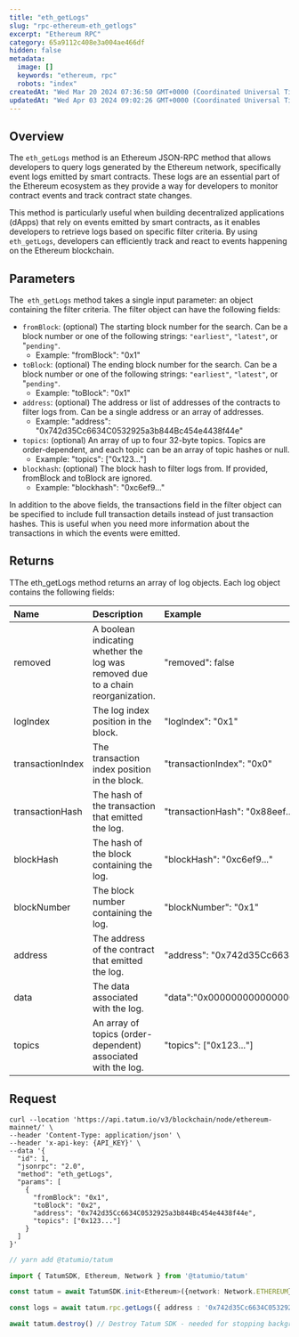 ```yaml
---
title: "eth_getLogs"
slug: "rpc-ethereum-eth_getlogs"
excerpt: "Ethereum RPC"
category: 65a9112c408e3a004ae466df
hidden: false
metadata: 
  image: []
  keywords: "ethereum, rpc"
  robots: "index"
createdAt: "Wed Mar 20 2024 07:36:50 GMT+0000 (Coordinated Universal Time)"
updatedAt: "Wed Apr 03 2024 09:02:26 GMT+0000 (Coordinated Universal Time)"
---
```

## Overview

The `eth_getLogs` method is an Ethereum JSON-RPC method that allows developers to query logs generated by the Ethereum network, specifically event logs emitted by smart contracts. These logs are an essential part of the Ethereum ecosystem as they provide a way for developers to monitor contract events and track contract state changes.

This method is particularly useful when building decentralized applications (dApps) that rely on events emitted by smart contracts, as it enables developers to retrieve logs based on specific filter criteria. By using `eth_getLogs`, developers can efficiently track and react to events happening on the Ethereum blockchain.

## Parameters

The` eth_getLogs` method takes a single input parameter: an object containing the filter criteria. The filter object can have the following fields:

- `fromBlock`: (optional) The starting block number for the search. Can be a block number or one of the following strings: `"earliest"`, `"latest"`, or "`pending"`.
  - Example: "fromBlock": "0x1"
- `toBlock`: (optional) The ending block number for the search. Can be a block number or one of the following strings: `"earliest"`, `"latest"`, or "`pending"`.
  - Example: "toBlock": "0x1"
- `address`: (optional) The address or list of addresses of the contracts to filter logs from. Can be a single address or an array of addresses.
  - Example: "address": "0x742d35Cc6634C0532925a3b844Bc454e4438f44e"
- `topics`:  (optional) An array of up to four 32-byte topics. Topics are order-dependent, and each topic can be an array of topic hashes or null.
  - Example: "topics": ["0x123..."]
- `blockhash`: (optional) The block hash to filter logs from. If provided, fromBlock and toBlock are ignored.
  - Example: "blockhash": "0xc6ef9..."

In addition to the above fields, the transactions field in the filter object can be specified to include full transaction details instead of just transaction hashes. This is useful when you need more information about the transactions in which the events were emitted.

## Returns

TThe eth_getLogs method returns an array of log objects. Each log object contains the following fields:

| Name             | Description                                                                     | Example                                                                     |
| :--------------- | :------------------------------------------------------------------------------ | :-------------------------------------------------------------------------- |
| removed          | A boolean indicating whether the log was removed due to a chain reorganization. | "removed": false                                                            |
| logIndex         | The log index position in the block.                                            | "logIndex": "0x1"                                                           |
| transactionIndex | The transaction index position in the block.                                    | "transactionIndex": "0x0"                                                   |
| transactionHash  | The hash of the transaction that emitted the log.                               | "transactionHash": "0x88eef..."                                             |
| blockHash        | The hash of the block containing the log.                                       | "blockHash": "0xc6ef9..."                                                   |
| blockNumber      | The block number containing the log.                                            | "blockNumber": "0x1"                                                        |
| address          | The address of the contract that emitted the log.                               | "address": "0x742d35Cc6634C0532925a3b844Bc454e4438f44e"v                    |
| data             | The data associated with the log.                                               | "data":"0x0000000000000000000000000000000000000000000000000000000000000020" |
| topics           | An array of topics (order-dependent) associated with the log.                   | "topics": ["0x123..."]                                                      |

## Request

```curl cURL
curl --location 'https://api.tatum.io/v3/blockchain/node/ethereum-mainnet/' \
--header 'Content-Type: application/json' \
--header 'x-api-key: {API_KEY}' \
--data '{
  "id": 1,
  "jsonrpc": "2.0",
  "method": "eth_getLogs",
  "params": [
    {
      "fromBlock": "0x1",
      "toBlock": "0x2",
      "address": "0x742d35Cc6634C0532925a3b844Bc454e4438f44e",
      "topics": ["0x123..."]
    }
  ]
}'
```
```typescript JS SDK
// yarn add @tatumio/tatum

import { TatumSDK, Ethereum, Network } from '@tatumio/tatum'

const tatum = await TatumSDK.init<Ethereum>({network: Network.ETHEREUM})

const logs = await tatum.rpc.getLogs({ address : '0x742d35Cc6634C0532925a3b844Bc454e4438f44e'})

await tatum.destroy() // Destroy Tatum SDK - needed for stopping background jobs
```
